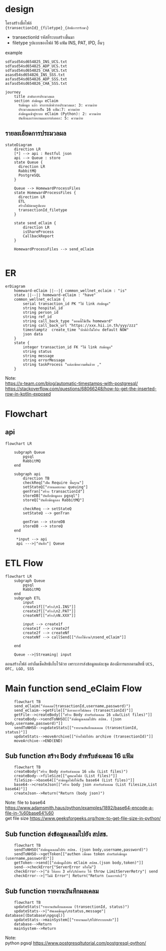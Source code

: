 # design

โครงสร้างชื่อไฟล์  
`{transectionId}_{filetype}_{สิทธิการรรักษา}`
- transectionId รหัสที่ระบบสร้างขึ้นมา
- filetype รูปแบบของไฟล์ 16 แฟ้ม INS, PAT, IPD, อื่นๆ  

example
```
sdfasd54sd654825_INS_UCS.txt
sdfasd54sd654825_ADP_UCS.txt
sdfasd54sd654825_CHA_UCS.txt
asasd54sd654826_INS_SSS.txt
asfasd54sd654826_ADP_SSS.txt
asfasd54sd654826_CHA_SSS.txt
```

```mermaid
journey
    title ลำดับการประมวลผล
    section ส่งข้อมูล eClaim
      รับข้อมูล แล้ว ทำการเข้าคิวรอประมวลผล: 3: ความง่าย
      ประมวลผลแยกเป็น 16 แฟ้ม:7: ความง่าย
      ส่งข้อมูลเข้าสู่ระบบ eClaim (Python): 2: ความง่าย
      บันทึกและรายงานผลการส่งออก: 5: ความง่าย
```
## รายละเอียดการประมวลผล  
```mermaid
stateDiagram
    direction LR
    [*] --> api : Restful json
    api --> Queue : store
    state Queue {
      direction LR
      RabbitMQ
      PostgreSQL
    }

    Queue --> HomewardProcessFiles
    state HomewardProcessFiles {
      direction LR
      ETL
      สร้างไฟล์ตามรูปแบบ
      transectionId_filetype
    }

    state send_eClaim {
        direction LR
        isShareProcess
        CallbackReport
    }

    HomewardProcessFiles --> send_eClaim
    
```
# ER

```mermaid
erDiagram
    homeward-eClaim ||--|{ common_wellnet_eclaim : "is"
    state ||--|| homeward-eClaim : "have"
    common_wellnet_eclaim {
        serial transaction_id PK "ใช้ link กับข้อมูล"
        string hospital_id
        string person_id
        string ref_id
        string call_back_type "ตอนนี้ใช้เป็น homeward"
        string call_back_url "https://xxx.hii.in.th/yyy/zzz"
        timestamptz  create_time "ปกติถ้าไม่ใส่จะ default NOW"
        json data
    }
    state {
        integer transaction_id FK "ใช้ link กับข้อมูล"
        string status
        string message
        string errorMessage
        string taskProcess "แต่ละข้อความคั่นด้วย ,"
    }
```  
Note:  
https://x-team.com/blog/automatic-timestamps-with-postgresql/  
https://stackoverflow.com/questions/68066248/how-to-get-the-inserted-row-in-kotlin-exposed  

# Flowchart
## api  
```mermaid
flowchart LR
    
    subgraph Queue
        pgsql 
        RabbitMQ
    end

    subgraph api
        direction TB
        checkReq["เช็ค Require พื้นฐาน"]
        setStateQ["กำหนดสถานะ queuing"]
        genTran["สร้าง transactionId"]
        storeDB["บันทึกข้อมูลลง pgsql"]
        storeQ["บันทึกข้อมูลลง RabbitMQ"]

        checkReq --> setStateQ
        setStateQ --> genTran

        genTran --> storeDB
        storeDB --> storeQ
    end

     *input --> api
     api --->|"บันทึก"| Queue

```

# ETL Flow

```mermaid
flowchart LR
    subgraph Queue
        pgsql
        RabbitMQ
    end
    subgraph ETL
        input
        create1f[["สร้าง\n1.INS"]]
        create2f[["สร้าง\n2.PAT"]]
        createNf[["สร้าง\nN.XXX"]]

        input --> create1f
        create1f --> create2f
        create2f --> createNf
        createNf --> callSend[["เรียกใช้งาน\nsend_eClaim"]]

    end

    Queue -->|Streaming| input
```
ตอนสร้างไฟล์ อย่าลืมเช็คสิทธิเก็บไว้ด้วย เพราะการส่งข้อมูลแต่ละชุด ต้องมีการแยกตามสิทธิ์ `UCS, OFC, LGO, SSS`
# Main function send_eClaim Flow
```mermaid
    flowchart TB
    send_eClaim("ส่งเคลม(transactionId,username,password)")
    send_eClaim-->getFile[["ดึงรายการไฟล์ของ (transectionId)"]]
    getFile-->createBody[["สร้าง Body สำหรับส่งเคลม 16 แฟ้ม(List files)"]]
    createBody-->sendToNHSO[["ส่งข้อมูลเคลมไปยัง สปสช. (json body,username,password)"]]
    sendToNHSO-->updateStats[["รายงานบันทึกผลเคลม (transectionId, status)"]]
    updateStats-->moveArchive[["ย้ายไฟล์ไปยัง archive (transectionId)"]]
    moveArchive-->END(END)
```
## Sub function สร้าง Body สำหรับส่งเคลม 16 แฟ้ม  

```mermaid
    flowchart TB
    createBody("สร้าง Body สำหรับส่งเคลม 16 แฟ้ม (List files)")
    createBody-->fileSize[["ดูขนาดไฟล์ (List files)"]]
    fileSize-->base64[["ทำข้อมูลไฟล์ให้เป็น base64 (List files)"]]
    base64-->createJson[["สร้าง body json สำหรับส่งเคลม (List filesize,List base64)"]]
    createJson-->Return("Return (body json)")
```
Note:
file to base64 https://www.adamsmith.haus/python/examples/1892/base64-encode-a-file-in-%60base64%60  
get file size https://www.geeksforgeeks.org/how-to-get-file-size-in-python/  
## Sub function ส่งข้อมูลเคลมไปยัง สปสช.
```mermaid
    flowchart TB
    sendToNHSO("ส่งข้อมูลเคลมไปยัง สปสช. (json body,username,password)")
    sendToNHSO-->getToken[["authen เพื่อขอ token สำหรับส่งข้อมูล (username,password)"]]
    getToken-->send[["ส่งข้อมูลไปยัง eClaim สปสช.(json body,token)"]]
    send-->checkError{"ServerError หรือไม่"}
    checkError-->|"มี ให้ลอง 3 ครั้ง\nถ้าครบ ให้ throw LimitServerRetry"| send
    checkError-->|"ไม่มี Error"| Return("Return (ผลการส่ง)")
```
## Sub function รายงานบันทึกผลเคลม
```mermaid
    flowchart TB
    updateStats("รายงานบันทึกผลเคลม (transectionId, status)")
    updateStats-->|"อัพเดดข้อมูล\nstatus,message"| database[(Database\npgsql)]
    updateStats-->mainSystem[["รายงานผล\nไปยังระบบหลัก"]]
    database-->Return
    mainSystem-->Return
```
Note:  
python pgsql https://www.postgresqltutorial.com/postgresql-python/  

